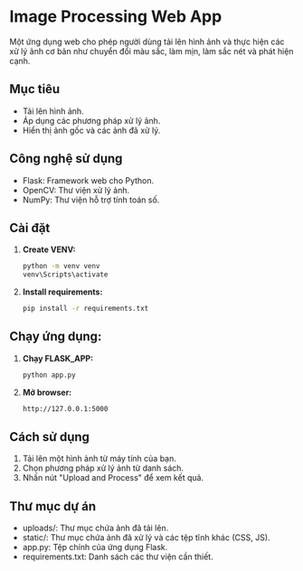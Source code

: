 # Image Processing Web App

Một ứng dụng web cho phép người dùng tải lên hình ảnh và thực hiện các xử lý ảnh cơ bản như chuyển đổi màu sắc, làm mịn, làm sắc nét và phát hiện cạnh.

## Mục tiêu

- Tải lên hình ảnh.
- Áp dụng các phương pháp xử lý ảnh.
- Hiển thị ảnh gốc và các ảnh đã xử lý.

## Công nghệ sử dụng

- Flask: Framework web cho Python.
- OpenCV: Thư viện xử lý ảnh.
- NumPy: Thư viện hỗ trợ tính toán số.

## Cài đặt

1. **Create VENV:**

    ```bash
    python -m venv venv
    venv\Scripts\activate 
    ```

2. **Install requirements:**

    ```bash
    pip install -r requirements.txt
    ```

## Chạy ứng dụng:
1. **Chạy FLASK_APP:**

    ```bash
    python app.py
    ```

2. **Mở browser:**

    ```bash
    http://127.0.0.1:5000
    ```


## Cách sử dụng
1. Tải lên một hình ảnh từ máy tính của bạn.
2. Chọn phương pháp xử lý ảnh từ danh sách.
3. Nhấn nút "Upload and Process" để xem kết quả.

## Thư mục dự án
- uploads/: Thư mục chứa ảnh đã tải lên.
- static/: Thư mục chứa ảnh đã xử lý và các tệp tĩnh khác (CSS, JS).
- app.py: Tệp chính của ứng dụng Flask.
- requirements.txt: Danh sách các thư viện cần thiết.